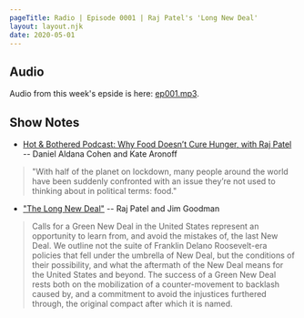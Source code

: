 ```yaml
---
pageTitle: Radio | Episode 0001 | Raj Patel's 'Long New Deal'
layout: layout.njk
date: 2020-05-01
---
```


## Audio

Audio from this week's epside is here: [ep001.mp3](/img/audio/ep001.mp3).

## Show Notes 

- [Hot & Bothered Podcast: Why Food Doesn’t Cure Hunger, with Raj Patel](https://www.dissentmagazine.org/online_articles/hot-bothered-podcast-food-doesnt-cure-hunger-with-raj-patel) --  Daniel Aldana Cohen and Kate Aronoff

> "With half of the planet on lockdown, many people around the world have been suddenly confronted with an issue they’re not used to thinking about in political terms: food."

- ["The Long New Deal"](https://www.tandfonline.com/doi/full/10.1080/03066150.2020.1741551) -- Raj Patel and Jim Goodman

> Calls for a Green New Deal in the United States represent an opportunity to learn from, and avoid the mistakes of, the last New Deal. We outline not the suite of Franklin Delano Roosevelt-era policies that fell under the umbrella of New Deal, but the conditions of their possibility, and what the aftermath of the New Deal means for the United States and beyond. The success of a Green New Deal rests both on the mobilization of a counter-movement to backlash caused by, and a commitment to avoid the injustices furthered through, the original compact after which it is named.


